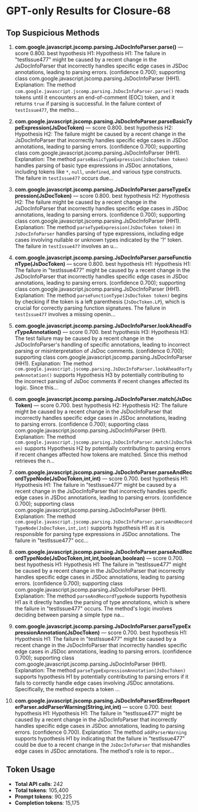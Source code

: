 # GPT-only Results for Closure-68

## Top Suspicious Methods

1. **com.google.javascript.jscomp.parsing.JsDocInfoParser.parse()** — score 0.800. best hypothesis H1: Hypothesis H1: The failure in "testIssue477" might be caused by a recent change in the JsDocInfoParser that incorrectly handles specific edge cases in JSDoc annotations, leading to parsing errors. (confidence 0.700); supporting class com.google.javascript.jscomp.parsing.JsDocInfoParser (HH1).
    Explanation: The method `com.google.javascript.jscomp.parsing.JsDocInfoParser.parse()` reads tokens until it encounters an end-of-comment (EOC) token, and it returns `true` if parsing is successful. In the failure context of `testIssue477`, the metho...

2. **com.google.javascript.jscomp.parsing.JsDocInfoParser.parseBasicTypeExpression(JsDocToken)** — score 0.800. best hypothesis H2: Hypothesis H2: The failure might be caused by a recent change in the JsDocInfoParser that incorrectly handles specific edge cases in JSDoc annotations, leading to parsing errors. (confidence 0.700); supporting class com.google.javascript.jscomp.parsing.JsDocInfoParser (HH1).
    Explanation: The method `parseBasicTypeExpression(JsDocToken token)` handles parsing of basic type expressions in JSDoc annotations, including tokens like `*`, `null`, `undefined`, and various type constructs. The failure in `testIssue477` occurs due...

3. **com.google.javascript.jscomp.parsing.JsDocInfoParser.parseTypeExpression(JsDocToken)** — score 0.800. best hypothesis H2: Hypothesis H2: The failure might be caused by a recent change in the JsDocInfoParser that incorrectly handles specific edge cases in JSDoc annotations, leading to parsing errors. (confidence 0.700); supporting class com.google.javascript.jscomp.parsing.JsDocInfoParser (HH1).
    Explanation: The method `parseTypeExpression(JsDocToken token)` in `JsDocInfoParser` handles parsing of type expressions, including edge cases involving nullable or unknown types indicated by the '?' token. The failure in `testIssue477` involves an u...

4. **com.google.javascript.jscomp.parsing.JsDocInfoParser.parseFunctionType(JsDocToken)** — score 0.800. best hypothesis H1: Hypothesis H1: The failure in "testIssue477" might be caused by a recent change in the JsDocInfoParser that incorrectly handles specific edge cases in JSDoc annotations, leading to parsing errors. (confidence 0.700); supporting class com.google.javascript.jscomp.parsing.JsDocInfoParser (HH1).
    Explanation: The method `parseFunctionType(JsDocToken token)` begins by checking if the token is a left parenthesis (`JsDocToken.LP`), which is crucial for correctly parsing function signatures. The failure in `testIssue477` involves a missing openin...

5. **com.google.javascript.jscomp.parsing.JsDocInfoParser.lookAheadForTypeAnnotation()** — score 0.700. best hypothesis H3: Hypothesis H3: The test failure may be caused by a recent change in the JsDocInfoParser's handling of specific annotations, leading to incorrect parsing or misinterpretation of JsDoc comments. (confidence 0.700); supporting class com.google.javascript.jscomp.parsing.JsDocInfoParser (HH1).
    Explanation: The method `com.google.javascript.jscomp.parsing.JsDocInfoParser.lookAheadForTypeAnnotation()` supports Hypothesis H3 by potentially contributing to the incorrect parsing of JsDoc comments if recent changes affected its logic. Since this...

6. **com.google.javascript.jscomp.parsing.JsDocInfoParser.match(JsDocToken)** — score 0.700. best hypothesis H2: Hypothesis H2: The failure might be caused by a recent change in the JsDocInfoParser that incorrectly handles specific edge cases in JSDoc annotations, leading to parsing errors. (confidence 0.700); supporting class com.google.javascript.jscomp.parsing.JsDocInfoParser (HH1).
    Explanation: The method `com.google.javascript.jscomp.parsing.JsDocInfoParser.match(JsDocToken)` supports Hypothesis H2 by potentially contributing to parsing errors if recent changes affected how tokens are matched. Since this method retrieves the n...

7. **com.google.javascript.jscomp.parsing.JsDocInfoParser.parseAndRecordTypeNode(JsDocToken,int,int)** — score 0.700. best hypothesis H1: Hypothesis H1: The failure in "testIssue477" might be caused by a recent change in the JsDocInfoParser that incorrectly handles specific edge cases in JSDoc annotations, leading to parsing errors. (confidence 0.700); supporting class com.google.javascript.jscomp.parsing.JsDocInfoParser (HH1).
    Explanation: The method `com.google.javascript.jscomp.parsing.JsDocInfoParser.parseAndRecordTypeNode(JsDocToken,int,int)` supports hypothesis H1 as it is responsible for parsing type expressions in JSDoc annotations. The failure in "testIssue477" occ...

8. **com.google.javascript.jscomp.parsing.JsDocInfoParser.parseAndRecordTypeNode(JsDocToken,int,int,boolean,boolean)** — score 0.700. best hypothesis H1: Hypothesis H1: The failure in "testIssue477" might be caused by a recent change in the JsDocInfoParser that incorrectly handles specific edge cases in JSDoc annotations, leading to parsing errors. (confidence 0.700); supporting class com.google.javascript.jscomp.parsing.JsDocInfoParser (HH1).
    Explanation: The method `parseAndRecordTypeNode` supports hypothesis H1 as it directly handles the parsing of type annotations, which is where the failure in "testIssue477" occurs. The method's logic involves deciding between parsing a simple type na...

9. **com.google.javascript.jscomp.parsing.JsDocInfoParser.parseTypeExpressionAnnotation(JsDocToken)** — score 0.700. best hypothesis H1: Hypothesis H1: The failure in "testIssue477" might be caused by a recent change in the JsDocInfoParser that incorrectly handles specific edge cases in JSDoc annotations, leading to parsing errors. (confidence 0.700); supporting class com.google.javascript.jscomp.parsing.JsDocInfoParser (HH1).
    Explanation: The method `parseTypeExpressionAnnotation(JsDocToken)` supports hypothesis H1 by potentially contributing to parsing errors if it fails to correctly handle edge cases involving JSDoc annotations. Specifically, the method expects a token ...

10. **com.google.javascript.jscomp.parsing.JsDocInfoParser$ErrorReporterParser.addParserWarning(String,int,int)** — score 0.700. best hypothesis H1: Hypothesis H1: The failure in "testIssue477" might be caused by a recent change in the JsDocInfoParser that incorrectly handles specific edge cases in JSDoc annotations, leading to parsing errors. (confidence 0.700).
    Explanation: The method `addParserWarning` supports hypothesis H1 by indicating that the failure in "testIssue477" could be due to a recent change in the `JsDocInfoParser` that mishandles edge cases in JSDoc annotations. The method's role is to repor...


## Token Usage

- **Total API calls**: 242
- **Total tokens**: 105,400
- **Prompt tokens**: 90,225
- **Completion tokens**: 15,175
